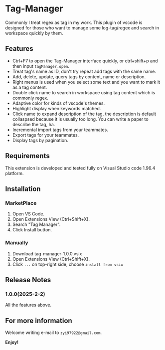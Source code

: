# Tag-Manager
Commonly I treat regex as tag in my work. This plugin of vscode is designed for those who want to manage some log-tag/regex and search in workspace quickly by them.

## Features
- Ctrl+F7 to open the Tag-Manager interface quickly, or ctrl+shift+p and then input `tagManager.open`.
- Treat tag's name as ID, don't try repeat add tags with the same name.
- Add, delete, update, query tags by content, name or description.
- Right menus is used when you select some text and you want to mark it as a tag content.
- Double click name to search in workspace using tag content which is commonly regex.
- Adaptive color for kinds of vscode's themes.
- Highlight display when keywords matched.
- Click name to expand description of the tag, the description is default collaspsed because it is usually too long. You can write a paper to describe the tag, ha.
- Incremental import tags from your teammates.
- Export tags for your teammates.
- Display tags by pagination.

## Requirements
This extension is developed and tested fully on Visual Studio code 1.96.4 platform.

## Installation
### MarketPlace
1. Open VS Code.
2. Open Extensions View (Ctrl+Shift+X).
3. Search "Tag Manager".
4. Click Install button.
### Manually
1. Download tag-manager-1.0.0.vsix
2. Open Extensions View (Ctrl+Shift+X).
3. Click `...` on top-right side, choose `install from vsix`


## Release Notes
### 1.0.0(2025-2-2)
All the features above.


## For more information
Welcome writing e-mail to `zyi97922@gmail.com`.

**Enjoy!**
